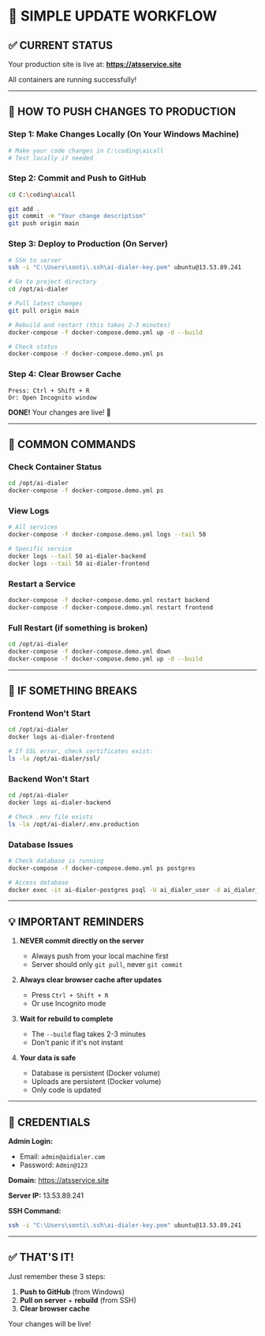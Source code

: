 # 🚀 SIMPLE UPDATE WORKFLOW

## ✅ CURRENT STATUS
Your production site is live at: **https://atsservice.site**

All containers are running successfully!

---

## 📝 HOW TO PUSH CHANGES TO PRODUCTION

### Step 1: Make Changes Locally (On Your Windows Machine)
```bash
# Make your code changes in C:\coding\aicall
# Test locally if needed
```

### Step 2: Commit and Push to GitHub
```bash
cd C:\coding\aicall

git add .
git commit -m "Your change description"
git push origin main
```

### Step 3: Deploy to Production (On Server)
```bash
# SSH to server
ssh -i "C:\Users\sonti\.ssh\ai-dialer-key.pem" ubuntu@13.53.89.241

# Go to project directory
cd /opt/ai-dialer

# Pull latest changes
git pull origin main

# Rebuild and restart (this takes 2-3 minutes)
docker-compose -f docker-compose.demo.yml up -d --build

# Check status
docker-compose -f docker-compose.demo.yml ps
```

### Step 4: Clear Browser Cache
```
Press: Ctrl + Shift + R
Or: Open Incognito window
```

**DONE!** Your changes are live! 🎉

---

## 🔧 COMMON COMMANDS

### Check Container Status
```bash
cd /opt/ai-dialer
docker-compose -f docker-compose.demo.yml ps
```

### View Logs
```bash
# All services
docker-compose -f docker-compose.demo.yml logs --tail 50

# Specific service
docker logs --tail 50 ai-dialer-backend
docker logs --tail 50 ai-dialer-frontend
```

### Restart a Service
```bash
docker-compose -f docker-compose.demo.yml restart backend
docker-compose -f docker-compose.demo.yml restart frontend
```

### Full Restart (if something is broken)
```bash
cd /opt/ai-dialer
docker-compose -f docker-compose.demo.yml down
docker-compose -f docker-compose.demo.yml up -d --build
```

---

## 🚨 IF SOMETHING BREAKS

### Frontend Won't Start
```bash
cd /opt/ai-dialer
docker logs ai-dialer-frontend

# If SSL error, check certificates exist:
ls -la /opt/ai-dialer/ssl/
```

### Backend Won't Start
```bash
cd /opt/ai-dialer
docker logs ai-dialer-backend

# Check .env file exists
ls -la /opt/ai-dialer/.env.production
```

### Database Issues
```bash
# Check database is running
docker-compose -f docker-compose.demo.yml ps postgres

# Access database
docker exec -it ai-dialer-postgres psql -U ai_dialer_user -d ai_dialer_prod
```

---

## 💡 IMPORTANT REMINDERS

1. **NEVER commit directly on the server**
   - Always push from your local machine first
   - Server should only `git pull`, never `git commit`

2. **Always clear browser cache after updates**
   - Press `Ctrl + Shift + R`
   - Or use Incognito mode

3. **Wait for rebuild to complete**
   - The `--build` flag takes 2-3 minutes
   - Don't panic if it's not instant

4. **Your data is safe**
   - Database is persistent (Docker volume)
   - Uploads are persistent (Docker volume)
   - Only code is updated

---

## 🔑 CREDENTIALS

**Admin Login:**
- Email: `admin@aidialer.com`
- Password: `Admin@123`

**Domain:** https://atsservice.site

**Server IP:** 13.53.89.241

**SSH Command:**
```bash
ssh -i "C:\Users\sonti\.ssh\ai-dialer-key.pem" ubuntu@13.53.89.241
```

---

## ✅ THAT'S IT!

Just remember these 3 steps:
1. **Push to GitHub** (from Windows)
2. **Pull on server** + **rebuild** (from SSH)
3. **Clear browser cache**

Your changes will be live!

